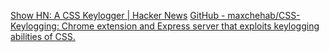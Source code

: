 
[Show HN: A CSS Keylogger | Hacker News](https://news.ycombinator.com/item?id=16422696)
[GitHub - maxchehab/CSS-Keylogging: Chrome extension and Express server that exploits keylogging abilities of CSS.](https://github.com/maxchehab/CSS-Keylogging)
